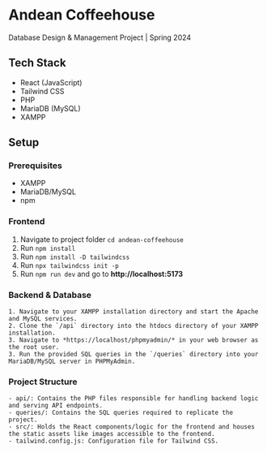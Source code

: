 # Andean Coffeehouse
Database Design & Management Project | Spring 2024

## Tech Stack 
- React (JavaScript)
- Tailwind CSS
- PHP
- MariaDB (MySQL)
- XAMPP

## Setup
### Prerequisites
- XAMPP
- MariaDB/MySQL
- npm 

### Frontend
1. Navigate to project folder `cd andean-coffeehouse`
2. Run `npm install`
3. Run `npm install -D tailwindcss`
4. Run `npx tailwindcss init -p`
3. Run `npm run dev` and go to **http://localhost:5173**

### Backend & Database
    1. Navigate to your XAMPP installation directory and start the Apache and MySQL services.
    2. Clone the `/api` directory into the htdocs directory of your XAMPP installation.
    3. Navigate to *https://localhost/phpmyadmin/* in your web browser as the root user.
    3. Run the provided SQL queries in the `/queries` directory into your MariaDB/MySQL server in PHPMyAdmin.

### Project Structure
    - api/: Contains the PHP files responsible for handling backend logic and serving API endpoints.
    - queries/: Contains the SQL queries required to replicate the project.
    - src/: Holds the React components/logic for the frontend and houses the static assets like images accessible to the frontend.
    - tailwind.config.js: Configuration file for Tailwind CSS.